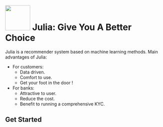 <img src="https://github.com/thtang/Fintech-Text-Mining-and-Machine-Learning/blob/master/final/visualization/logo2.png" width=80> Julia: Give You A Better Choice
===========
Julia is a recommender system based on machine learning methods.
Main advantages of Julia:
* For customers:
  - Data driven.
  - Comfort to use.
  - Get your foot in the door !
* For banks:
  - Attractive to user.
  - Reduce the cost.
  - Benefit to running a comprehensive KYC.

## Get Started
